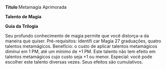 **Titulo**:Metamagia Aprimorada

**Talento de Magia**

**Guia da Trilogia**

 Seu profundo conhecimento de magia permite que você distorça-a da maneira que quiser. Pré-requisitos: Identifi car Magia 27 graduações, quatro talentos metamágicos. Benefício: o custo de aplicar talentos metamágicos diminui em 1 PM, até um mínimo de +1 PM. Este talento não tem efeito em talentos metamágicos cujo custo seja +1 ou menor. Especial: você pode escolher este talento diversas vezes. Seus efeitos são cumulativos.